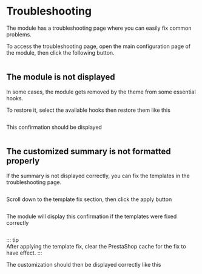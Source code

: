 # Troubleshooting

The module has a troubleshooting page where you can easily fix common problems.

To access the troubleshooting page, open the main configuration page of the module, then click the
following button.

<img srcset="/productdesigner/images/troubleshoot-btn.png 2x">

## The module is not displayed

In some cases, the module gets removed by the theme from some essential hooks.

To restore it, select the available hooks then restore them like this

<img srcset="/productdesigner/images/hooks.jpg 2x">

This confirmation should be displayed

<img srcset="/productdesigner/images/hooks-restored.jpg 2x">

## The customized summary is not formatted properly

If the summary is not displayed correctly, you can fix the templates in the troubleshooting page.

<img srcset="/dynamicproduct/images/summary-misformat.jpg 2x">

Scroll down to the template fix section, then click the apply button

<img srcset="/productdesigner/images/template-fix.jpg 2x">

The module will display this confirmation if the templates were fixed correctly

<img srcset="/productdesigner/images/template-fixed.jpg 2x">

::: tip   
After applying the template fix, clear the PrestaShop cache for the fix to have effect.
:::

The customization should then be displayed correctly like this

<img srcset="/productdesigner/images/customization-summary.jpg 2x" class="padding border">

